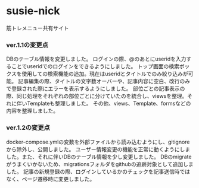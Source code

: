 # susie-nick
筋トレメニュー共有サイト

### ver.1.1の変更点
DBのテーブル情報を変更しました。
ログインの際、@のあとにuseridを入力することでuseridでのログインをできるようにしました。
トップ画面の検索ボックスを使用しての検索機能の追加。現在はuseridとタイトルでのみ絞り込みが可能。
記事編集の際、タイトルの文字数オーバーや、記事内容に空白、改行のみで登録された際にエラーを表示するようにしました。
部位ごとの記事表示の際、同じ処理をそれぞれの部位ごとに分けていたのを統合し、viewsを整理。それに伴いTemplateも整理しました。
その他、views、Template、formsなどの内容を整理しました。

### ver.1.2の変更点
docker-compose.ymlの変数を外部ファイルから読み込むようにし、gitignoreから除外し、公開しました。
ユーザー情報変更の機能を正常に動くようにしました。また、それに伴いDBのテーブル情報を少し変更しました。
DBのmigrateがうまくいかないため、migrationsフォルダをgithubの追跡対象として追加しました。
記事の新規登録の際、ログインしているかのチェックを記事送信時ではなく、ページ遷移時に変更しました。